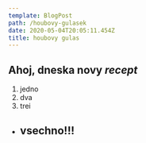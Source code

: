 ```yaml
---
template: BlogPost
path: /houbovy-gulasek
date: 2020-05-04T20:05:11.454Z
title: houbovy gulas
---
```

## Ahoj, **dneska** novy *recept*



1. jedno
2. dva
3. trei

* ## **vsechno**!!!
